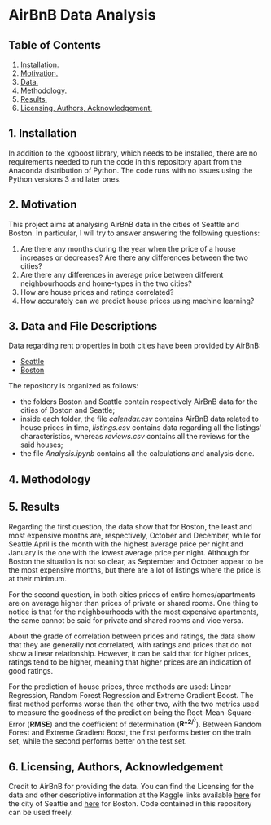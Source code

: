 # AirBnB Data Analysis

## Table of Contents
1. [ Installation. ](#inst)
2. [ Motivation. ](#motiv)
3. [ Data. ](#data)
4. [ Methodology. ](#method)
5. [ Results. ](#res)
6. [ Licensing, Authors, Acknowledgement. ](#lic)

<a name="inst"></a>
## 1. Installation
In addition to the xgboost library, which needs to be installed, there are no requirements needed to run the code in this repository apart from the Anaconda distribution of Python. The code runs with no issues using the Python versions 3 and later ones.

<a name="motiv"></a>
## 2. Motivation
This project aims at analysing AirBnB data in the cities of Seattle and Boston.
In particular, I will try to answer answering the following questions:

  1. Are there any months during the year when the price of a house increases or decreases? Are there any differences between the two cities?
  2. Are there any differences in average price between different neighbourhoods and home-types in the two cities?
  3. How are house prices and ratings correlated?
  4. How accurately can we predict house prices using machine learning?

<a name="data"></a>
## 3. Data and File Descriptions
Data regarding rent properties in both cities have been provided by AirBnB:
- [Seattle](https://www.kaggle.com/airbnb/seattle/data)
- [Boston](https://www.kaggle.com/airbnb/boston)

The repository is organized as follows:
- the folders Boston and Seattle contain respectively AirBnB data for the
cities of Boston and Seattle;
- inside each folder, the file _calendar.csv_ contains AirBnB data related to
house prices in time, _listings.csv_ contains data regarding all the listings'
characteristics, whereas _reviews.csv_ contains all the reviews for the said houses;
- the file _Analysis.ipynb_ contains all the calculations and analysis done.

<a name="method"></a>
## 4. Methodology

<a name="res"></a>
## 5. Results
Regarding the first question, the data show that for Boston, the least and most expensive months are, respectively, October and December, while for Seattle April is the month with the highest average price per night and January is the one with the lowest average price per night. Although for Boston the situation is not so clear, as September and October appear to be the most expensive months, but there are a lot of listings where the price is at their minimum.

For the second question, in both cities prices of entire homes/apartments are on average higher than prices of private or shared rooms. One thing to notice is that for the neighbourhoods with the most expensive apartments, the same cannot be said for private and shared rooms and vice versa.

About the grade of correlation between prices and ratings, the data show that they are generally not correlated, with ratings and prices that do not show a linear relationship. However, it can be said that for higher prices, ratings tend to be higher, meaning that higher prices are an indication of good ratings.

For the prediction of house prices, three methods are used: Linear Regression, Random Forest Regression and Extreme Gradient Boost. The first method performs worse than the other two, with the two metrics used to measure the goodness of the prediction being the Root-Mean-Square-Error (**RMSE**) and the coefficient of determination (**R^<sup>2/<sup>}**). Between Random Forest and Extreme Gradient Boost, the first performs better on the train set, while the second performs better on the test set.

<a name="lic"></a>
## 6. Licensing, Authors, Acknowledgement
Credit to AirBnB for providing the data. You can find the Licensing for the data and other descriptive information at the Kaggle links available [here](https://www.kaggle.com/airbnb/seattle/data) for the city of Seattle and [here](https://www.kaggle.com/airbnb/boston) for Boston. Code contained in this repository can be used freely.
